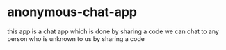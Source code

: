 # anonymous-chat-app

this app is a chat app which is done by sharing a code 
we can chat to any person who is unknown to us by sharing a code
